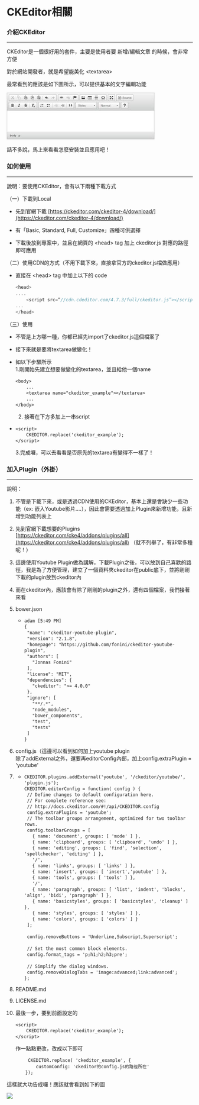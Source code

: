 # CKEditor相關

### 介紹CKEditor

---

CKEditor是一個很好用的套件，主要是使用者要 新增/編輯文章 的時候，會非常方便

對於網站開發者，就是希望能美化 &lt;textarea&gt;

最常看到的應該是如下圖所示，可以提供基本的文字編輯功能

![](/assets/Unknown.jpg)

話不多說，馬上來看看怎麼安裝並且應用吧！

### 如何使用

---

說明：要使用CKEditor，會有以下兩種下載方式

（一）下載到Local

* 先到官網下載 [https://ckeditor.com/ckeditor-4/download/](https://ckeditor.com/ckeditor-4/download/)

* 有「Basic, Standard, Full, Customize」四種可供選擇

* 下載後放到專案中，並且在網頁的 &lt;head&gt; tag 加上 ckeditor.js 對應的路徑即可應用

（二）使用CDN的方式（不用下載下來，直接拿官方的ckeditor.js檔做應用）

* 直接在 &lt;head&gt; tag 中加上以下的 code
  ```js
  <head>
  ....
      <script src=”//cdn.cdeditor.com/4.7.3/full/ckeditor.js”></script>
  ...
  </head>
  ```

（三）使用

* 不管是上方哪一種，你都已經先import了ckeditor.js這個檔案了
* 接下來就是要將textarea做變化！
* 如以下步驟所示  
  1.剛開始先建立想要做變化的textarea，並且給他一個name

  ```
  <body>
      ...
      <textarea name="ckeditor_example"></textarea>
      ...
  </body>
  ```

  2. 接著在下方多加上一串script

* ```
  <script>
      CKEDITOR.replace('ckeditor_example');
  </script>
  ```

  3.完成囉，可以去看看是否原先的textarea有變得不一樣了！

### 加入Plugin（外掛）

---

說明：

1. 不管是下載下來，或是透過CDN使用的CKEditor，基本上還是會缺少一些功能（ex: 嵌入Youtube影片....），因此會需要透過加上Plugin來新增功能，且新增到功能列表上

2. 先到官網下載想要的Plugins [https://ckeditor.com/cke4/addons/plugins/all](https://ckeditor.com/cke4/addons/plugins/all) （就不列舉了，有非常多種呢！）

3. 這邊使用Youtube Plugin做為講解，下載Plugin之後，可以放到自己喜歡的路徑，我是為了方便管理，建立了一個資料夾ckeditor在public底下，並將剛剛下載的plugin放到ckeditor內
4. 而在ckeditor內，應該會有除了剛剛的plugin之外，還有四個檔案，我們接著來看
5. bower.json

   * ```
     adam [5:49 PM] 
     {
      "name": "ckeditor-youtube-plugin",
      "version": "2.1.8",
      "homepage": "https://github.com/fonini/ckeditor-youtube-plugin",
      "authors": [
        "Jonnas Fonini"
      ],
      "license": "MIT",
      "dependencies": {
        "ckeditor": ">= 4.0.0"
      },
      "ignore": [
        "**/.*",
        "node_modules",
        "bower_components",
        "test",
        "tests"
      ]
     }
     ```

6. config.js（這邊可以看到如何加上youtube plugin  
   除了addExternal之外，還要再editorConfig內部，加上config.extraPlugin = 'youtube'

7. * ```
     CKEDITOR.plugins.addExternal('youtube', '/ckeditor/youtube/', 'plugin.js');
     CKEDITOR.editorConfig = function( config ) {
      // Define changes to default configuration here.
      // For complete reference see:
      // http://docs.ckeditor.com/#!/api/CKEDITOR.config
      config.extraPlugins = 'youtube';
      // The toolbar groups arrangement, optimized for two toolbar rows.
      config.toolbarGroups = [
        { name: 'document', groups: [ 'mode' ] },
        { name: 'clipboard', groups: [ 'clipboard', 'undo' ] },
        { name: 'editing', groups: [ 'find', 'selection', 'spellchecker', 'editing' ] },
        '/',
        { name: 'links', groups: [ 'links' ] },
        { name: 'insert', groups: [ 'insert','youtube' ] },
        { name: 'tools', groups: [ 'tools' ] },
        '/',
        { name: 'paragraph', groups: [ 'list', 'indent', 'blocks', 'align', 'bidi', 'paragraph' ] },
        { name: 'basicstyles', groups: [ 'basicstyles', 'cleanup' ] },
        { name: 'styles', groups: [ 'styles' ] },
        { name: 'colors', groups: [ 'colors' ] }
      ];

      config.removeButtons = 'Underline,Subscript,Superscript';

      // Set the most common block elements.
      config.format_tags = 'p;h1;h2;h3;pre';

      // Simplify the dialog windows.
      config.removeDialogTabs = 'image:advanced;link:advanced';
     };
     ```
8. README.md

9. LICENSE.md
10. 最後一步，要到前面設定的

    ```
    <script>
        CKEDITOR.replace('ckeditor_example');
    </script>
    ```

    作一點點更改，改成以下即可

```
        CKEDITOR.replace( 'ckeditor_example', {
           customConfig: 'ckeditor的config.js的路徑所在'    
       });
```

這樣就大功告成囉！應該就會看到如下的圖



![](/assets/u64f7u53d6-4.PNG)

